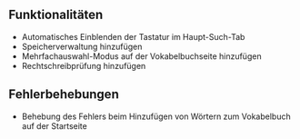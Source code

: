 ## Funktionalitäten

*   Automatisches Einblenden der Tastatur im Haupt-Such-Tab
*   Speicherverwaltung hinzufügen
*   Mehrfachauswahl-Modus auf der Vokabelbuchseite hinzufügen
*   Rechtschreibprüfung hinzufügen

## Fehlerbehebungen

*   Behebung des Fehlers beim Hinzufügen von Wörtern zum Vokabelbuch auf der Startseite